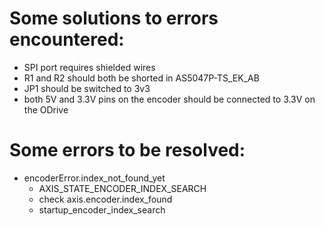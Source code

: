 # Some solutions to errors encountered:
- SPI port requires shielded wires
- R1 and R2 should both be shorted in AS5047P-TS_EK_AB
- JP1 should be switched to 3v3
- both 5V and 3.3V pins on the encoder should be connected to 3.3V on the ODrive
  
# Some errors to be resolved:
- encoderError.index_not_found_yet
   - AXIS_STATE_ENCODER_INDEX_SEARCH
   - check axis.encoder.index_found
   - startup_encoder_index_search
